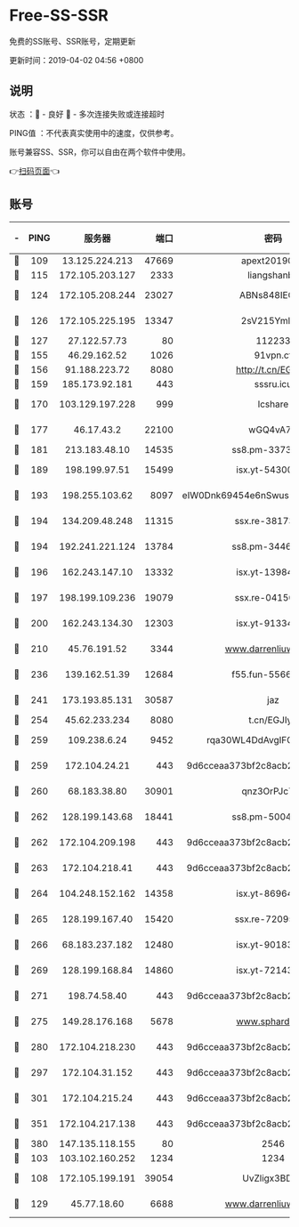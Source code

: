 # Free-SS-SSR

免费的SS账号、SSR账号，定期更新

更新时间：2019-04-02 04:56 +0800

## 说明

状态     ：🙂 - 良好 🙁 - 多次连接失败或连接超时

PING值   ：不代表真实使用中的速度，仅供参考。

账号兼容SS、SSR，你可以自由在两个软件中使用。

👉[扫码页面](https://liesauer.github.io/Free-SS-SSR/)👈

## 账号

|-|PING|服务器|端口|密码|加密方式|区域|
|:----:|:----:|:-----:|-----:|:----:|:----:|:----:|
|🙂|109|13.125.224.213|47669|apext2019001|chacha20|KR|
|🙂|115|172.105.203.127|2333|liangshanbo|chacha20|JP|
|🙂|124|172.105.208.244|23027|ABNs848IEOQh|aes-256-cfb|JP|
|🙂|126|172.105.225.195|13347|2sV215YmlGvf|aes-256-cfb|JP|
|🙂|127|27.122.57.73|80|112233|chacha20|CN|
|🙂|155|46.29.162.52|1026|91vpn.cf|rc4-md5|RU|
|🙂|156|91.188.223.72|8080|http://t.cn/EGJIyrl|rc4-md5|RU|
|🙂|159|185.173.92.181|443|sssru.icu|rc4-md5|RU|
|🙂|170|103.129.197.228|999|lcshare|aes-256-cfb|CN|
|🙂|177|46.17.43.2|22100|wGQ4vA7D|aes-256-gcm|RU|
|🙂|181|213.183.48.10|14535|ss8.pm-33736221|rc4-md5|RU|
|🙂|189|198.199.97.51|15499|isx.yt-54300855|aes-256-cfb|US|
|🙂|193|198.255.103.62|8097|eIW0Dnk69454e6nSwuspv9DmS201tQ0D|aes-256-cfb|US|
|🙂|194|134.209.48.248|11315|ssx.re-38173894|aes-256-cfb|US|
|🙂|194|192.241.221.124|13784|ss8.pm-34461522|aes-256-cfb|US|
|🙂|196|162.243.147.10|13332|isx.yt-13984444|aes-256-cfb|US|
|🙂|197|198.199.109.236|19079|ssx.re-04150237|aes-256-cfb|US|
|🙂|200|162.243.134.30|12303|isx.yt-91334852|aes-256-cfb|US|
|🙂|210|45.76.191.52|3344|www.darrenliuwei.com|aes-256-cfb|AU|
|🙂|236|139.162.51.39|12684|f55.fun-55660117|aes-256-cfb|SG|
|🙂|241|173.193.85.131|30587|jaz|aes-256-cfb|US|
|🙂|254|45.62.233.234|8080|t.cn/EGJIyrl|rc4-md5|CA|
|🙂|259|109.238.6.24|9452|rqa30WL4DdAvgIFG6Fs3znzTa|aes-256-cfb|FR|
|🙂|259|172.104.24.21|443|9d6cceaa373bf2c8acb22e60b6a58be6|aes-256-cfb|US|
|🙂|260|68.183.38.80|30901|qnz3OrPJc7Tk|aes-256-cfb|GB|
|🙂|262|128.199.143.68|18441|ss8.pm-50042831|aes-256-cfb|SG|
|🙂|262|172.104.209.198|443|9d6cceaa373bf2c8acb22e60b6a58be6|aes-256-cfb|US|
|🙂|263|172.104.218.41|443|9d6cceaa373bf2c8acb22e60b6a58be6|aes-256-cfb|US|
|🙂|264|104.248.152.162|14358|isx.yt-86964807|aes-256-cfb|SG|
|🙂|265|128.199.167.40|15420|ssx.re-72095229|aes-256-cfb|SG|
|🙂|266|68.183.237.182|12480|isx.yt-90183318|aes-256-cfb|SG|
|🙂|269|128.199.168.84|14860|isx.yt-72143109|aes-256-cfb|SG|
|🙂|271|198.74.58.40|443|9d6cceaa373bf2c8acb22e60b6a58be6|aes-256-cfb|US|
|🙂|275|149.28.176.168|5678|www.sphard.com|aes-256-cfb|SG|
|🙂|280|172.104.218.230|443|9d6cceaa373bf2c8acb22e60b6a58be6|aes-256-cfb|US|
|🙂|297|172.104.31.152|443|9d6cceaa373bf2c8acb22e60b6a58be6|aes-256-cfb|US|
|🙂|301|172.104.215.24|443|9d6cceaa373bf2c8acb22e60b6a58be6|aes-256-cfb|US|
|🙂|351|172.104.217.138|443|9d6cceaa373bf2c8acb22e60b6a58be6|aes-256-cfb|US|
|🙂|380|147.135.118.155|80|2546|chacha20|US|
|🙂|103|103.102.160.252|1234|1234|rc4-md5|JP|
|🙂|108|172.105.199.191|39054|UvZligx3BDaG|aes-256-cfb|JP|
|🙂|129|45.77.18.60|6688|www.darrenliuwei.com|aes-256-cfb|JP|
